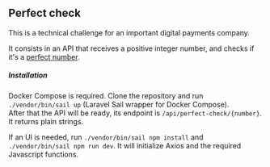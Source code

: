 ## Perfect check

This is a technical challenge for an important digital payments company.

It consists in an API that receives a positive integer number,
and checks if it's a [perfect number](https://en.wikipedia.org/wiki/Perfect_number).


##### Installation

Docker Compose is required. Clone the repository and run `./vendor/bin/sail up`
(Laravel Sail wrapper for Docker Compose).  
After that the API will be ready, its endpoint is `/api/perfect-check/{number}`.
It returns plain strings.

If an UI is needed, run `./vendor/bin/sail npm install` and `./vendor/bin/sail npm run dev`.
It will initialize Axios and the required Javascript functions.